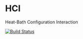 # HCI
Heat-Bath Configuration Interaction

[![Build Status](https://travis-ci.org/jl2922/hci.svg?branch=master)](https://travis-ci.org/jl2922/hci)
